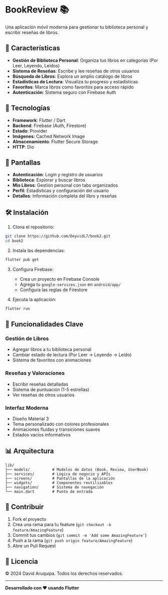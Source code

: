 # BookReview 📚

Una aplicación móvil moderna para gestionar tu biblioteca personal y escribir reseñas de libros.

## 🚀 Características

- **Gestión de Biblioteca Personal**: Organiza tus libros en categorías (Por Leer, Leyendo, Leídos)
- **Sistema de Reseñas**: Escribe y lee reseñas de otros usuarios
- **Búsqueda de Libros**: Explora un amplio catálogo de libros
- **Estadísticas de Lectura**: Visualiza tu progreso y estadísticas
- **Favoritos**: Marca libros como favoritos para acceso rápido
- **Autenticación**: Sistema seguro con Firebase Auth

## 🎨 Tecnologías

- **Framework**: Flutter / Dart
- **Backend**: Firebase (Auth, Firestore)
- **Estado**: Provider
- **Imágenes**: Cached Network Image
- **Almacenamiento**: Flutter Secure Storage
- **HTTP**: Dio

## 📱 Pantallas

- **Autenticación**: Login y registro de usuarios
- **Biblioteca**: Explorar y buscar libros
- **Mis Libros**: Gestión personal con tabs organizados
- **Perfil**: Estadísticas y configuración del usuario
- **Detalles**: Información completa del libro y reseñas

## 🛠️ Instalación

1. Clona el repositorio:
```bash
git clone https://github.com/DeyvidL7/book2.git
cd book2
```

2. Instala las dependencias:
```bash
flutter pub get
```

3. Configura Firebase:
   - Crea un proyecto en Firebase Console
   - Agrega tu `google-services.json` en `android/app/`
   - Configura las reglas de Firestore

4. Ejecuta la aplicación:
```bash
flutter run
```

## 🎯 Funcionalidades Clave

### Gestión de Libros
- Agregar libros a tu biblioteca personal
- Cambiar estado de lectura (Por Leer → Leyendo → Leído)
- Sistema de favoritos con animaciones

### Reseñas y Valoraciones
- Escribir reseñas detalladas
- Sistema de puntuación (1-5 estrellas)
- Ver reseñas de otros usuarios

### Interfaz Moderna
- Diseño Material 3
- Tema personalizado con colores profesionales
- Animaciones fluidas y transiciones suaves
- Estados vacíos informativos

## 📊 Arquitectura

```
lib/
├── models/          # Modelos de datos (Book, Review, UserBook)
├── services/        # Lógica de negocio y APIs
├── screens/         # Pantallas de la aplicación
├── widgets/         # Componentes reutilizables
├── navigation/      # Sistema de navegación
└── main.dart        # Punto de entrada
```

## 🤝 Contribuir

1. Fork el proyecto
2. Crea una rama para tu feature (`git checkout -b feature/AmazingFeature`)
3. Commit tus cambios (`git commit -m 'Add some AmazingFeature'`)
4. Push a la rama (`git push origin feature/AmazingFeature`)
5. Abre un Pull Request

## 📄 Licencia

© 2024 David Aruquipa. Todos los derechos reservados.

---

**Desarrollado con ❤️ usando Flutter**